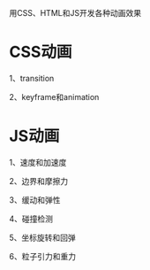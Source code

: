 用CSS、HTML和JS开发各种动画效果

# CSS动画
1、transition

2、keyframe和animation


# JS动画
1、速度和加速度

2、边界和摩擦力

3、缓动和弹性

4、碰撞检测

5、坐标旋转和回弹

6、粒子引力和重力

